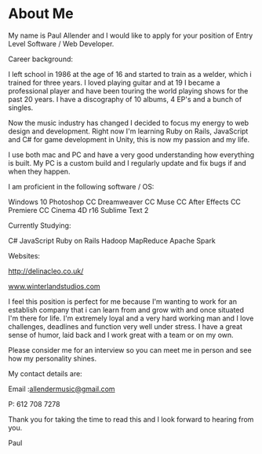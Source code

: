 # About Me

My name is Paul Allender and I would like to apply for your position of Entry Level Software / Web Developer.

Career background:

I left school in 1986 at the age of 16 and started to train as a welder, which i trained for three years. I loved playing guitar and at 19 I became a professional player and have been touring the world playing shows for the past 20 years. I have a discography of 10 albums, 4 EP's and a bunch of singles. 

Now the music industry has changed I decided to focus my energy to web design and development. Right now I'm learning Ruby on Rails, JavaScript and C# for game development in Unity, this is now my passion and my life.

I use both mac and PC and have a very good understanding how everything is built. My PC is a custom build and I regularly update and fix bugs if and when they happen. 

I am proficient in the following software / OS:

Windows 10
Photoshop CC 
Dreamweaver CC
Muse CC
After Effects CC
Premiere CC
Cinema 4D r16
Sublime Text 2

Currently Studying:

C#
JavaScript
Ruby on Rails
Hadoop
MapReduce
Apache Spark

Websites:

http://delinacleo.co.uk/

www.winterlandstudios.com

I feel this position is perfect for me because I'm wanting to work for an establish company that i can learn from and grow with and once situated I'm there for life. I'm extremely loyal and a very hard working man and I love challenges, deadlines and function very well under stress. I have a great sense of humor, laid back and I work great with a team or on my own.

Please consider me for an interview so you can meet me in person and see how my personality shines.

My contact details are:

Email :allendermusic@gmail.com

P: 612 708 7278

Thank you for taking the time to read this and I look forward to hearing from you.

Paul
